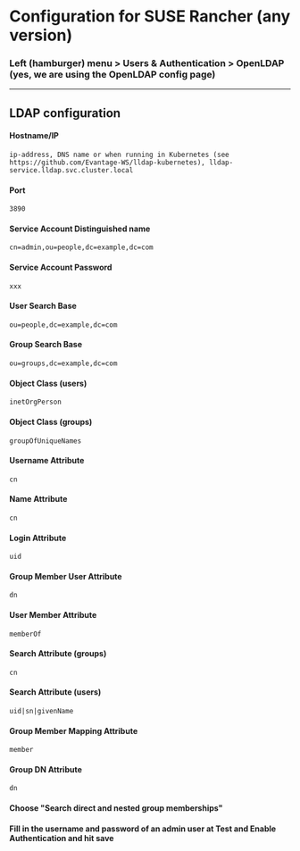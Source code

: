 # Configuration for SUSE Rancher (any version)
###  Left (hamburger) menu > Users & Authentication > OpenLDAP (yes, we are using the OpenLDAP config page)
---

## LDAP configuration

#### Hostname/IP
```
ip-address, DNS name or when running in Kubernetes (see https://github.com/Evantage-WS/lldap-kubernetes), lldap-service.lldap.svc.cluster.local
```
#### Port
```
3890
```
#### Service Account Distinguished name
```
cn=admin,ou=people,dc=example,dc=com
```
#### Service Account Password
```
xxx
```
#### User Search Base
```
ou=people,dc=example,dc=com
```

#### Group Search Base
```
ou=groups,dc=example,dc=com
```

#### Object Class (users)
```
inetOrgPerson
```

#### Object Class (groups)
```
groupOfUniqueNames
```

#### Username Attribute
```
cn
```

#### Name Attribute
```
cn
```

#### Login Attribute
```
uid
```

#### Group Member User Attribute
```
dn
```

#### User Member Attribute
```
memberOf
```

#### Search Attribute (groups)
```
cn
```

#### Search Attribute (users)
```
uid|sn|givenName
```

#### Group Member Mapping Attribute
```
member
```

#### Group DN Attribute
```
dn
```

#### Choose "Search direct and nested group memberships"

#### Fill in the username and password of an admin user at Test and Enable Authentication and hit save